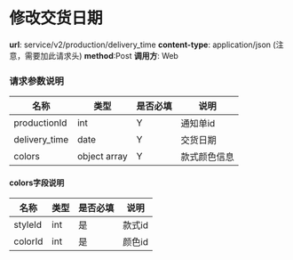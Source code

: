 修改交货日期
=======

**url**: service/v2/production/delivery_time
**content-type**: application/json (注意，需要加此请求头)
**method**:Post
**调用方**: Web

### 请求参数说明

|      名称     |     类型     | 是否必填 |     说明     |
|---------------|--------------|----------|--------------|
| productionId  | int          | Y        | 通知单id     |
| delivery_time | date         | Y        | 交货日期     |
| colors        | object array | Y        | 款式颜色信息 |

#### colors字段说明
|   名称  | 类型 | 是否必填 |  说明  |
|---------|------|----------|--------|
| styleId | int  | 是       | 款式id |
| colorId | int  | 是       | 颜色id |

